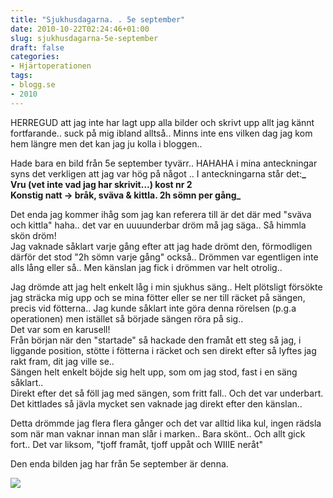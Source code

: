 ```yaml
---
title: "Sjukhusdagarna. . 5e september"
date: 2010-10-22T02:24:46+01:00
slug: sjukhusdagarna-5e-september
draft: false
categories:
- Hjärtoperationen
tags:
- blogg.se
- 2010
---
```

HERREGUD att jag inte har lagt upp alla bilder och skrivt upp allt jag kännt fortfarande.. suck på mig ibland alltså.. Minns inte ens vilken dag jag kom hem längre men det kan jag ju kolla i bloggen..  
  
Hade bara en bild från 5e september tyvärr.. HAHAHA i mina anteckningar syns det verkligen att jag var hög på något .. I anteckningarna står det:**_  
Vru (vet inte vad jag har skrivit...) kost nr 2  
Konstig natt -> bråk, sväva & kittla. 2h sömn per gång_**  
  
Det enda jag kommer ihåg som jag kan referera till är det där med "sväva och kittla" haha.. det var en uuuunderbar dröm må jag säga.. Så himmla skön dröm!  
Jag vaknade såklart varje gång efter att jag hade drömt den, förmodligen därför det stod "2h sömn varje gång" också.. Drömmen var egentligen inte alls lång eller så.. Men känslan jag fick i drömmen var helt otrolig..  
  
Jag drömde att jag helt enkelt låg i min sjukhus säng.. Helt plötsligt försökte jag sträcka mig upp och se mina fötter eller se ner till räcket på sängen, precis vid fötterna.. Jag kunde såklart inte göra denna rörelsen (p.g.a operationen) men istället så började sängen röra på sig..  
Det var som en karusell!  
Från början när den "startade" så hackade den framåt ett steg så jag, i liggande position, stötte i fötterna i räcket och sen direkt efter så lyftes jag rakt fram, dit jag ville se..  
Sängen helt enkelt böjde sig helt upp, som om jag stod, fast i en säng såklart..  
Direkt efter det så föll jag med sängen, som fritt fall.. Och det var underbart. Det kittlades så jävla mycket sen vaknade jag direkt efter den känslan..  
  
Detta drömmde jag flera flera gånger och det var alltid lika kul, ingen rädsla som när man vaknar innan man slår i marken.. Bara skönt.. Och allt gick fort.. Det var liksom, "tjoff framåt, tjoff uppåt och WIIIE neråt"  
  
  
Den enda bilden jag har från 5e september är denna.  
  
  
![](/assets/images/blogg.se/dsc09041_113334363.jpg)